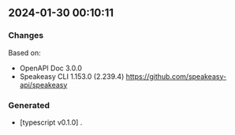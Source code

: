 

## 2024-01-30 00:10:11
### Changes
Based on:
- OpenAPI Doc 3.0.0 
- Speakeasy CLI 1.153.0 (2.239.4) https://github.com/speakeasy-api/speakeasy
### Generated
- [typescript v0.1.0] .